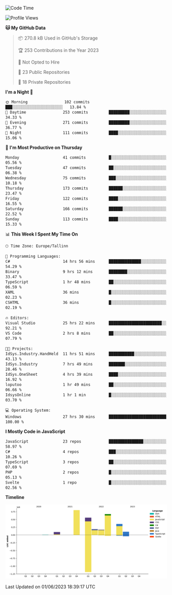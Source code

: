 <!--START_SECTION:waka-->
![Code Time](http://img.shields.io/badge/Code%20Time-158%20hrs%2018%20mins-blue)

![Profile Views](http://img.shields.io/badge/Profile%20Views-1-blue)

**🐱 My GitHub Data** 

> 📦 270.8 kB Used in GitHub's Storage 
 > 
> 🏆 253 Contributions in the Year 2023
 > 
> 🚫 Not Opted to Hire
 > 
> 📜 23 Public Repositories 
 > 
> 🔑 18 Private Repositories 
 > 
**I'm a Night 🦉** 

```text
🌞 Morning                102 commits         ███░░░░░░░░░░░░░░░░░░░░░░   13.84 % 
🌆 Daytime                253 commits         █████████░░░░░░░░░░░░░░░░   34.33 % 
🌃 Evening                271 commits         █████████░░░░░░░░░░░░░░░░   36.77 % 
🌙 Night                  111 commits         ████░░░░░░░░░░░░░░░░░░░░░   15.06 % 
```
📅 **I'm Most Productive on Thursday** 

```text
Monday                   41 commits          █░░░░░░░░░░░░░░░░░░░░░░░░   05.56 % 
Tuesday                  47 commits          ██░░░░░░░░░░░░░░░░░░░░░░░   06.38 % 
Wednesday                75 commits          ███░░░░░░░░░░░░░░░░░░░░░░   10.18 % 
Thursday                 173 commits         ██████░░░░░░░░░░░░░░░░░░░   23.47 % 
Friday                   122 commits         ████░░░░░░░░░░░░░░░░░░░░░   16.55 % 
Saturday                 166 commits         ██████░░░░░░░░░░░░░░░░░░░   22.52 % 
Sunday                   113 commits         ████░░░░░░░░░░░░░░░░░░░░░   15.33 % 
```


📊 **This Week I Spent My Time On** 

```text
🕑︎ Time Zone: Europe/Tallinn

💬 Programming Languages: 
C#                       14 hrs 56 mins      ██████████████░░░░░░░░░░░   54.29 % 
Binary                   9 hrs 12 mins       ████████░░░░░░░░░░░░░░░░░   33.47 % 
TypeScript               1 hr 48 mins        ██░░░░░░░░░░░░░░░░░░░░░░░   06.59 % 
XAML                     36 mins             █░░░░░░░░░░░░░░░░░░░░░░░░   02.23 % 
CSHTML                   36 mins             █░░░░░░░░░░░░░░░░░░░░░░░░   02.19 % 

🔥 Editors: 
Visual Studio            25 hrs 22 mins      ███████████████████████░░   92.21 % 
VS Code                  2 hrs 8 mins        ██░░░░░░░░░░░░░░░░░░░░░░░   07.79 % 

🐱‍💻 Projects: 
IdSys.Industry.HandHeld  11 hrs 51 mins      ███████████░░░░░░░░░░░░░░   43.13 % 
IdSys.Industry           7 hrs 49 mins       ███████░░░░░░░░░░░░░░░░░░   28.46 % 
IdSys.OneSheet           4 hrs 39 mins       ████░░░░░░░░░░░░░░░░░░░░░   16.92 % 
loputoo                  1 hr 49 mins        ██░░░░░░░░░░░░░░░░░░░░░░░   06.66 % 
IdsysOnline              1 hr 1 min          █░░░░░░░░░░░░░░░░░░░░░░░░   03.70 % 

💻 Operating System: 
Windows                  27 hrs 30 mins      █████████████████████████   100.00 % 
```

**I Mostly Code in JavaScript** 

```text
JavaScript               23 repos            ███████████████░░░░░░░░░░   58.97 % 
C#                       4 repos             ███░░░░░░░░░░░░░░░░░░░░░░   10.26 % 
TypeScript               3 repos             ██░░░░░░░░░░░░░░░░░░░░░░░   07.69 % 
PHP                      2 repos             █░░░░░░░░░░░░░░░░░░░░░░░░   05.13 % 
Svelte                   1 repo              █░░░░░░░░░░░░░░░░░░░░░░░░   02.56 % 
```



**Timeline**

![Lines of Code chart](https://raw.githubusercontent.com/Piilu/Piilu/main/assets/bar_graph.png)


 Last Updated on 01/06/2023 18:39:17 UTC
<!--END_SECTION:waka-->